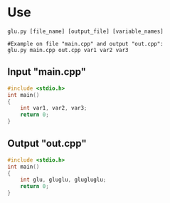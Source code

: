 # Use
```
glu.py [file_name] [output_file] [variable_names]

#Example on file "main.cpp" and output "out.cpp":
glu.py main.cpp out.cpp var1 var2 var3
```
## Input "main.cpp"
```cpp
#include <stdio.h>
int main()
{
    int var1, var2, var3;
    return 0;
}
```
## Output "out.cpp"
```cpp
#include <stdio.h>
int main()
{
    int glu, gluglu, glugluglu;
    return 0;
}
```

